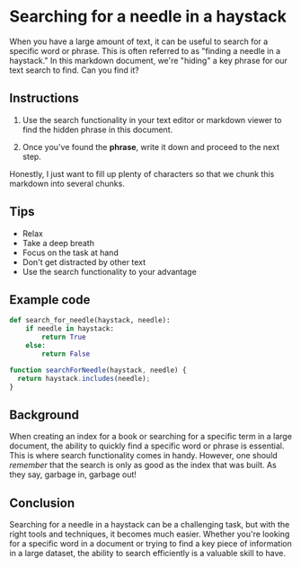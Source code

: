 # Searching for a needle in a haystack

When you have a large amount of text, it can be useful to search for a specific word or phrase. This is often referred to as "finding a needle in a haystack." In this markdown document, we're "hiding" a key phrase for our text search to find. Can you find it?

## Instructions

1. Use the search functionality in your text editor or markdown viewer to find the hidden phrase in this document.

2. Once you've found the **phrase**, write it down and proceed to the next step.

Honestly, I just want to fill up plenty of characters so that we chunk this markdown into several chunks.

## Tips

- Relax
- Take a deep breath
- Focus on the task at hand
- Don't get distracted by other text
- Use the search functionality to your advantage

## Example code

```python
def search_for_needle(haystack, needle):
    if needle in haystack:
        return True
    else:
        return False
```

```javascript
function searchForNeedle(haystack, needle) {
  return haystack.includes(needle);
}
```

## Background

When creating an index for a book or searching for a specific term in a large document, the ability to quickly find a specific word or phrase is essential. This is where search functionality comes in handy. However, one should _remember_ that the search is only as good as the index that was built. As they say, garbage in, garbage out!

## Conclusion

Searching for a needle in a haystack can be a challenging task, but with the right tools and techniques, it becomes much easier. Whether you're looking for a specific word in a document or trying to find a key piece of information in a large dataset, the ability to search efficiently is a valuable skill to have.
